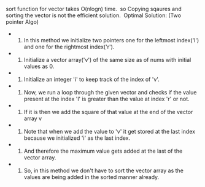 sort function for vector takes O(nlogn) time.
​
so Copying sqaures and sorting the vector is not the efficient solution.
​
Optimal Solution:
(Two pointer Algo)
​
* 1. In this method we initialize two pointers one for the leftmost index('l') and one for the rightmost index('r').
* 1. Initialize a vector array('v') of the same size as of nums with initial values as 0.
* 1. Initialize an integer 'i' to keep track of the index of 'v'.
* 1. Now, we run a loop through the given vector and checks if the value present at the index 'l' is greater than the value at index 'r' or not.
* 1. If it is then we add the square of that value at the end of the vector array v
* 1. Note that when we add the value to 'v' it get stored at the last index because we initialized 'i' as the last index.
* 1. And therefore the maximum value gets added at the last of the vector array.
* 1. So, in this method we don't have to sort the vector array as the values are being added in the sorted manner already.